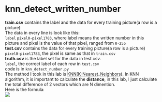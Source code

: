 # knn_detect_written_number
**train.csv** contains the label and the data for every training picture(a row is a picture)  
The data in every line is look like this:  
```label``` ```pixel0-pixel1783```, where label means the written number in this picture and pixel is the value of that pixel, ranged from ```0-255```  
**test.csv** contains the data for every training picture(a row is a picture)  
```pixel0-pixel1783```, the pixel is same as that in ```train.csv```  
**truth.csv** is the label set for the data in test.csv.  
```label```, the correct label of each row in ```test.csv```  
code is in ```knn_detect_number.py```  
The method I took in this lab is [KNN(K-Nearest_Neighbors)](https://baike.baidu.com/item/%E9%82%BB%E8%BF%91%E7%AE%97%E6%B3%95/1151153#:~:text=%E9%82%BB%E8%BF%91%E7%AE%97%E6%B3%95%EF%BC%8C%E6%88%96%E8%80%85%E8%AF%B4K%E6%9C%80%E8%BF%91%E9%82%BB%EF%BC%88KNN%EF%BC%8CK-NearestNeighbor%EF%BC%89%E5%88%86%E7%B1%BB%E7%AE%97%E6%B3%95%E6%98%AF%20%E6%95%B0%E6%8D%AE%E6%8C%96%E6%8E%98%20%E5%88%86%E7%B1%BB%20%E6%8A%80%E6%9C%AF%20%E4%B8%AD%E6%9C%80%E7%AE%80%E5%8D%95%E7%9A%84%E6%96%B9%E6%B3%95%E4%B9%8B%E4%B8%80%E3%80%82.%20%E6%89%80%E8%B0%93K%E6%9C%80%E8%BF%91%E9%82%BB%EF%BC%8C%E5%B0%B1%E6%98%AFK%E4%B8%AA%E6%9C%80%E8%BF%91%E7%9A%84%E9%82%BB%E5%B1%85%E7%9A%84%E6%84%8F%E6%80%9D%EF%BC%8C%E8%AF%B4%E7%9A%84%E6%98%AF%E6%AF%8F%E4%B8%AA%E6%A0%B7%E6%9C%AC%E9%83%BD%E5%8F%AF%E4%BB%A5%E7%94%A8%E5%AE%83%E6%9C%80%E6%8E%A5%E8%BF%91%E7%9A%84K%E4%B8%AA%E9%82%BB%E8%BF%91%E5%80%BC%E6%9D%A5%E4%BB%A3%E8%A1%A8%E3%80%82.%20%E8%BF%91%E9%82%BB%E7%AE%97%E6%B3%95%E5%B0%B1%E6%98%AF%E5%B0%86%E6%95%B0%E6%8D%AE%E9%9B%86%E5%90%88%E4%B8%AD%E6%AF%8F%E4%B8%80%E4%B8%AA%E8%AE%B0%E5%BD%95%E8%BF%9B%E8%A1%8C%E5%88%86%E7%B1%BB%E7%9A%84%E6%96%B9%E6%B3%95%20%5B1%5D,%E3%80%82.%20%E4%B8%AD%E6%96%87%E5%90%8D.%20k%E6%9C%80%E9%82%BB%E8%BF%91%E5%88%86%E7%B1%BB%E7%AE%97%E6%B3%95.%20%E5%A4%96%E6%96%87%E5%90%8D.%20k-NearestNeighbor.%20%E7%AE%80%20%E7%A7%B0.%20kNN%E7%AE%97%E6%B3%95.). <!--This is Chinese Version of introduction--> 
In KNN algorithm, it is important to calculate the **distance**, in this lab, I just calculate the total difference of 2 vectors which are N dimention.  
Here is the formula:  
![](http://latex.codecogs.com/svg.latex?\sum_{i=1}^{n}{(X_i-Y_i)})
